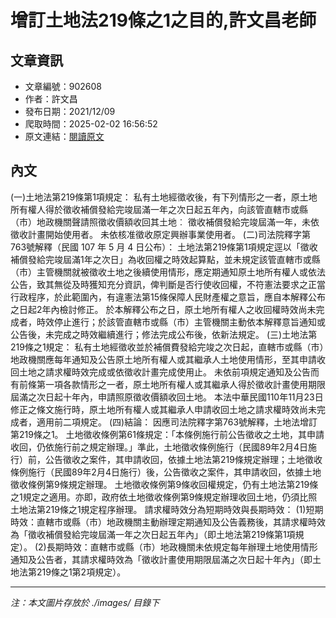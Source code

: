 # 增訂土地法219條之1之目的,許文昌老師

## 文章資訊
- 文章編號：902608
- 作者：許文昌
- 發布日期：2021/12/09
- 爬取時間：2025-02-02 16:56:52
- 原文連結：[閱讀原文](https://real-estate.get.com.tw/Columns/detail.aspx?no=902608)

## 內文
(一)土地法第219條第1項規定：
私有土地經徵收後，有下列情形之一者，原土地所有權人得於徵收補償發給完竣屆滿一年之次日起五年內，向該管直轄市或縣（市）地政機關聲請照徵收價額收回其土地︰
徵收補償發給完竣屆滿一年，未依徵收計畫開始使用者。
未依核准徵收原定興辦事業使用者。
(二)司法院釋字第763號解釋（民國 107 年 5 月 4 日公布）：
土地法第219條第1項規定逕以「徵收補償發給完竣屆滿1年之次日」為收回權之時效起算點，並未規定該管直轄市或縣（市）主管機關就被徵收土地之後續使用情形，應定期通知原土地所有權人或依法公告，致其無從及時獲知充分資訊，俾判斷是否行使收回權，不符憲法要求之正當行政程序，於此範圍內，有違憲法第15條保障人民財產權之意旨，應自本解釋公布之日起2年內檢討修正。
於本解釋公布之日，原土地所有權人之收回權時效尚未完成者，時效停止進行；於該管直轄市或縣（市）主管機關主動依本解釋意旨通知或公告後，未完成之時效繼續進行；修法完成公布後，依新法規定。
(三)土地法第219條之1規定：
私有土地經徵收並於補償費發給完竣之次日起，直轄市或縣（市）地政機關應每年通知及公告原土地所有權人或其繼承人土地使用情形，至其申請收回土地之請求權時效完成或依徵收計畫完成使用止。
未依前項規定通知及公告而有前條第一項各款情形之一者，原土地所有權人或其繼承人得於徵收計畫使用期限屆滿之次日起十年內，申請照原徵收價額收回土地。
本法中華民國110年11月23日修正之條文施行時，原土地所有權人或其繼承人申請收回土地之請求權時效尚未完成者，適用前二項規定。
(四)結論：
因應司法院釋字第763號解釋，土地法增訂第219條之1。
土地徵收條例第61條規定：「本條例施行前公告徵收之土地，其申請收回，仍依施行前之規定辦理。」準此，土地徵收條例施行（民國89年2月4日施行）前，公告徵收之案件，其申請收回，依據土地法第219條規定辦理；土地徵收條例施行（民國89年2月4日施行）後，公告徵收之案件，其申請收回，依據土地徵收條例第9條規定辦理。
土地徵收條例第9條收回權規定，仍有土地法第219條之1規定之適用。亦即，政府依土地徵收條例第9條規定辦理收回土地，仍須比照土地法第219條之1規定程序辦理。
請求權時效分為短期時效與長期時效：
(1)短期時效：直轄市或縣（市）地政機關主動辦理定期通知及公告義務後，其請求權時效為「徵收補償發給完竣屆滿一年之次日起五年內」（即土地法第219條第1項規定）。
(2)長期時效：直轄市或縣（市）地政機關未依規定每年辦理土地使用情形通知及公告者，其請求權時效為「徵收計畫使用期限屆滿之次日起十年內」（即土地法第219條之1第2項規定）。

---
*注：本文圖片存放於 ./images/ 目錄下*

